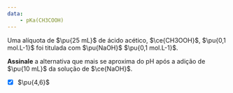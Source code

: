 ```yaml
---
data:
    - pKa(CH3COOH)
---
```



Uma alíquota de $\pu{25 mL}$ de ácido acético, $\ce{CH3OOH}$, $\pu{0,1 mol.L-1}$ foi titulada com $\pu{NaOH}$ $\pu{0,1 mol.L-1}$.

**Assinale** a alternativa que mais se aproxima do pH após a adição de $\pu{10 mL}$ da solução de $\ce{NaOH}$.

- [x] $\pu{4,6}$


